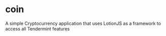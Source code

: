 # coin
A simple Cryptocurrency application that uses LotionJS as a framework to access all Tendermint features
